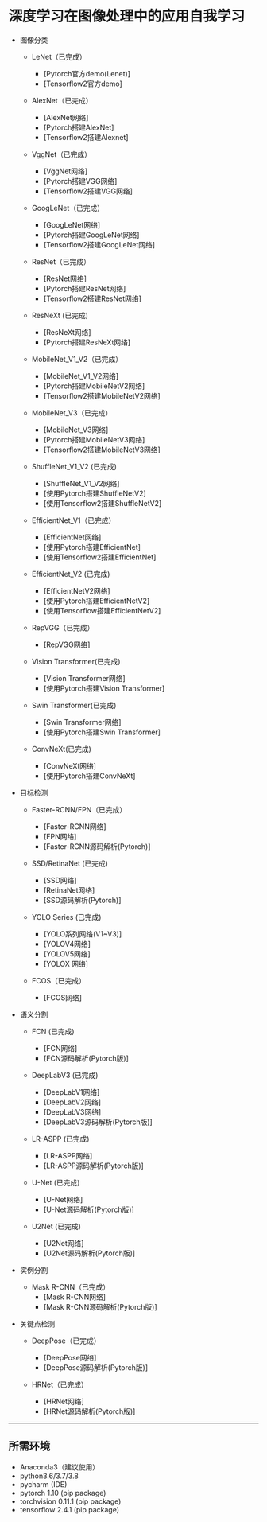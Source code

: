 # 深度学习在图像处理中的应用自我学习

* 图像分类
  * LeNet（已完成）
    * [Pytorch官方demo(Lenet)]
    * [Tensorflow2官方demo]

  * AlexNet（已完成）
    * [AlexNet网络]
    * [Pytorch搭建AlexNet]
    * [Tensorflow2搭建Alexnet]

  * VggNet（已完成）
    * [VggNet网络]
    * [Pytorch搭建VGG网络]
    * [Tensorflow2搭建VGG网络]

  * GoogLeNet（已完成）
    * [GoogLeNet网络]
    * [Pytorch搭建GoogLeNet网络]
    * [Tensorflow2搭建GoogLeNet网络]

  * ResNet（已完成）
    * [ResNet网络]
    * [Pytorch搭建ResNet网络]
    * [Tensorflow2搭建ResNet网络]

  * ResNeXt (已完成)
    * [ResNeXt网络]
    * [Pytorch搭建ResNeXt网络]

  * MobileNet_V1_V2（已完成）
    * [MobileNet_V1_V2网络]
    * [Pytorch搭建MobileNetV2网络]
    * [Tensorflow2搭建MobileNetV2网络]

  * MobileNet_V3（已完成）
    * [MobileNet_V3网络]
    * [Pytorch搭建MobileNetV3网络]
    * [Tensorflow2搭建MobileNetV3网络]

  * ShuffleNet_V1_V2 (已完成)
    * [ShuffleNet_V1_V2网络]
    * [使用Pytorch搭建ShuffleNetV2]
    * [使用Tensorflow2搭建ShuffleNetV2]

  * EfficientNet_V1（已完成）
    * [EfficientNet网络]
    * [使用Pytorch搭建EfficientNet]
    * [使用Tensorflow2搭建EfficientNet]

  * EfficientNet_V2 (已完成)
    * [EfficientNetV2网络]
    * [使用Pytorch搭建EfficientNetV2]
    * [使用Tensorflow搭建EfficientNetV2]
  
  * RepVGG（已完成）
    * [RepVGG网络]

  * Vision Transformer(已完成)
    * [Vision Transformer网络]
    * [使用Pytorch搭建Vision Transformer]
   

  * Swin Transformer(已完成)
    * [Swin Transformer网络]
    * [使用Pytorch搭建Swin Transformer]
    

  * ConvNeXt(已完成)
    * [ConvNeXt网络]
    * [使用Pytorch搭建ConvNeXt]

* 目标检测
  * Faster-RCNN/FPN（已完成）
    * [Faster-RCNN网络]
    * [FPN网络]
    * [Faster-RCNN源码解析(Pytorch)]

  * SSD/RetinaNet (已完成)
    * [SSD网络]
    * [RetinaNet网络]
    * [SSD源码解析(Pytorch)]

  * YOLO Series (已完成)
    * [YOLO系列网络(V1~V3)]
    * [YOLOV4网络]
    * [YOLOV5网络]
    * [YOLOX 网络]
  
  * FCOS（已完成）
    * [FCOS网络]

* 语义分割 
  * FCN (已完成)
    * [FCN网络]
    * [FCN源码解析(Pytorch版)]

  * DeepLabV3 (已完成)
    * [DeepLabV1网络]
    * [DeepLabV2网络]
    * [DeepLabV3网络]
    * [DeepLabV3源码解析(Pytorch版)]

  * LR-ASPP (已完成)
    * [LR-ASPP网络]
    * [LR-ASPP源码解析(Pytorch版)]
  
  * U-Net (已完成)
    * [U-Net网络]
    * [U-Net源码解析(Pytorch版)]
  
  * U2Net (已完成)
    * [U2Net网络]
    * [U2Net源码解析(Pytorch版)]

* 实例分割
  * Mask R-CNN（已完成）
    * [Mask R-CNN网络]
    * [Mask R-CNN源码解析(Pytorch版)]

* 关键点检测
  * DeepPose（已完成）
    * [DeepPose网络]
    * [DeepPose源码解析(Pytorch版)]

  * HRNet（已完成）
    * [HRNet网络]
    * [HRNet源码解析(Pytorch版)]



---

## 所需环境
* Anaconda3（建议使用）
* python3.6/3.7/3.8
* pycharm (IDE)
* pytorch 1.10 (pip package)
* torchvision 0.11.1 (pip package)
* tensorflow 2.4.1 (pip package)

